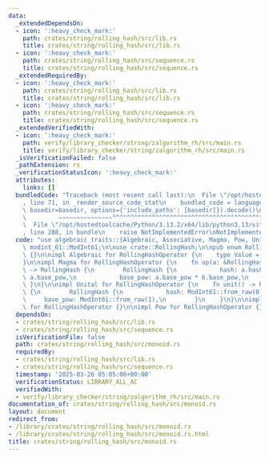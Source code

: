 ```yaml
---
data:
  _extendedDependsOn:
  - icon: ':heavy_check_mark:'
    path: crates/string/rolling_hash/src/lib.rs
    title: crates/string/rolling_hash/src/lib.rs
  - icon: ':heavy_check_mark:'
    path: crates/string/rolling_hash/src/sequence.rs
    title: crates/string/rolling_hash/src/sequence.rs
  _extendedRequiredBy:
  - icon: ':heavy_check_mark:'
    path: crates/string/rolling_hash/src/lib.rs
    title: crates/string/rolling_hash/src/lib.rs
  - icon: ':heavy_check_mark:'
    path: crates/string/rolling_hash/src/sequence.rs
    title: crates/string/rolling_hash/src/sequence.rs
  _extendedVerifiedWith:
  - icon: ':heavy_check_mark:'
    path: verify/library_checker/string/zalgorithm_rh/src/main.rs
    title: verify/library_checker/string/zalgorithm_rh/src/main.rs
  _isVerificationFailed: false
  _pathExtension: rs
  _verificationStatusIcon: ':heavy_check_mark:'
  attributes:
    links: []
  bundledCode: "Traceback (most recent call last):\n  File \"/opt/hostedtoolcache/Python/3.13.2/x64/lib/python3.13/site-packages/onlinejudge_verify/documentation/build.py\"\
    , line 71, in _render_source_code_stat\n    bundled_code = language.bundle(stat.path,\
    \ basedir=basedir, options={'include_paths': [basedir]}).decode()\n          \
    \         ~~~~~~~~~~~~~~~^^^^^^^^^^^^^^^^^^^^^^^^^^^^^^^^^^^^^^^^^^^^^^^^^^^^^^^^^^^^^^^^^^\n\
    \  File \"/opt/hostedtoolcache/Python/3.13.2/x64/lib/python3.13/site-packages/onlinejudge_verify/languages/rust.py\"\
    , line 288, in bundle\n    raise NotImplementedError\nNotImplementedError\n"
  code: "use algebraic_traits::{Algebraic, Associative, Magma, Pow, Unital};\nuse\
    \ modint_61::ModInt61;\n\nuse crate::RollingHash;\n\npub enum RollingHashOperator\
    \ {}\n\nimpl Algebraic for RollingHashOperator {\n    type Value = RollingHash;\n\
    }\n\nimpl Magma for RollingHashOperator {\n    fn op(a: &RollingHash, b: &RollingHash)\
    \ -> RollingHash {\n        RollingHash {\n            hash: a.hash + b.hash *\
    \ a.base_pow,\n            base_pow: a.base_pow * b.base_pow,\n        }\n   \
    \ }\n}\n\nimpl Unital for RollingHashOperator {\n    fn unit() -> RollingHash\
    \ {\n        RollingHash {\n            hash: ModInt61::from_raw(0),\n       \
    \     base_pow: ModInt61::from_raw(1),\n        }\n    }\n}\n\nimpl Associative\
    \ for RollingHashOperator {}\n\nimpl Pow for RollingHashOperator {}\n"
  dependsOn:
  - crates/string/rolling_hash/src/lib.rs
  - crates/string/rolling_hash/src/sequence.rs
  isVerificationFile: false
  path: crates/string/rolling_hash/src/monoid.rs
  requiredBy:
  - crates/string/rolling_hash/src/lib.rs
  - crates/string/rolling_hash/src/sequence.rs
  timestamp: '2025-03-26 05:05:06+00:00'
  verificationStatus: LIBRARY_ALL_AC
  verifiedWith:
  - verify/library_checker/string/zalgorithm_rh/src/main.rs
documentation_of: crates/string/rolling_hash/src/monoid.rs
layout: document
redirect_from:
- /library/crates/string/rolling_hash/src/monoid.rs
- /library/crates/string/rolling_hash/src/monoid.rs.html
title: crates/string/rolling_hash/src/monoid.rs
---
```

